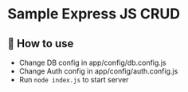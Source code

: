 # Sample Express JS CRUD

## 🚀 How to use

- Change DB config in app/config/db.config.js
- Change Auth config in app/config/auth.config.js
- Run `node index.js` to start server
